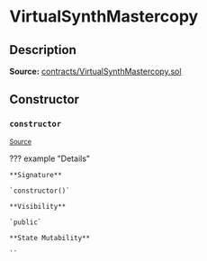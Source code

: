 # VirtualSynthMastercopy

## Description

**Source:** [contracts/VirtualSynthMastercopy.sol](https://github.com/Synthetixio/synthetix/tree/v2.80.3/contracts/VirtualSynthMastercopy.sol)

## Constructor

### `constructor`

<sub>[Source](https://github.com/Synthetixio/synthetix/tree/v2.80.3/contracts/VirtualSynthMastercopy.sol#L9)</sub>

??? example "Details"

    **Signature**

    `constructor()`

    **Visibility**

    `public`

    **State Mutability**

    ``
